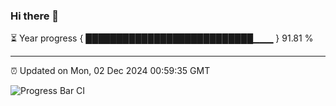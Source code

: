 ### Hi there 👋

⏳ Year progress { ███████████████████████████▁▁▁ } 91.81 %

---

⏰ Updated on Mon, 02 Dec 2024 00:59:35 GMT

![Progress Bar CI](https://github.com/code-lakshay/GitHub-Actions-Demo/workflows/Progress%20Bar%20CI/badge.svg)
